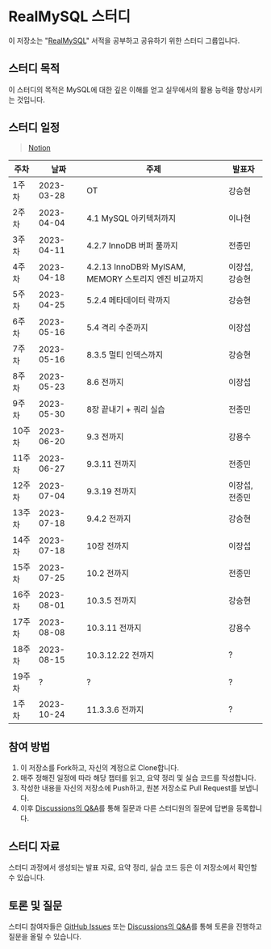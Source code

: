 # RealMySQL 스터디

이 저장소는 "[RealMySQL](https://product.kyobobook.co.kr/detail/S000001766482)" 서적을 공부하고 공유하기 위한 스터디 그룹입니다.

## 스터디 목적

이 스터디의 목적은 MySQL에 대한 깊은 이해를 얻고 실무에서의 활용 능력을 향상시키는 것입니다.

## 스터디 일정
> [Notion](https://www.notion.so/code5753/RealMySQL-1-2-34584a1bf50c41eea816e8c6a7efc35f)

| 주차 | 날짜       | 주제          | 발표자          |
| ---- | ---------- | ------------- | --- |
| 1주차 | 2023-03-28 | OT | 강승현 |
| 2주차 | 2023-04-04 | 4.1 MySQL 아키텍처까지 | 이나현 |
| 3주차 | 2023-04-11 | 4.2.7 InnoDB 버퍼 풀까지   | 전종민 |
| 4주차 | 2023-04-18 | 4.2.13 InnoDB와 MyISAM, MEMORY 스토리지 엔진 비교까지   | 이장섭, 강승현 |
| 5주차 | 2023-04-25 | 5.2.4 메타데이터 락까지   | 강승현 |
| 6주차 | 2023-05-16 | 5.4 격리 수준까지   | 이장섭 |
| 7주차 | 2023-05-16 | 8.3.5 멀티 인덱스까지   | 강승현 |
| 8주차 | 2023-05-23 | 8.6 전까지 | 이장섭 |
| 9주차 | 2023-05-30 | 8장 끝내기 + 쿼리 실습 | 전종민 |
| 10주차 | 2023-06-20 | 9.3 전까지 | 강용수 |
| 11주차 | 2023-06-27 | 9.3.11 전까지 | 전종민 |
| 12주차 | 2023-07-04 | 9.3.19 전까지 | 이장섭, 전종민 |
| 13주차 | 2023-07-18 | 9.4.2 전까지 | 강승현 |
| 14주차 | 2023-07-18 | 10장 전까지 | 이장섭 |
| 15주차 | 2023-07-25 | 10.2 전까지 | 전종민 |
| 16주차 | 2023-08-01 | 10.3.5 전까지 | 강승현 |
| 17주차 | 2023-08-08 | 10.3.11 전까지 | 강용수 |
| 18주차 | 2023-08-15 | 10.3.12.22 전까지 | ? |
| 19주차 | ? | ? | ? |
| 1주차 | 2023-10-24 | 11.3.3.6 전까지 | ? |



## 참여 방법

1. 이 저장소를 Fork하고, 자신의 계정으로 Clone합니다.
2. 매주 정해진 일정에 따라 해당 챕터를 읽고, 요약 정리 및 실습 코드를 작성합니다.
3. 작성한 내용을 자신의 저장소에 Push하고, 원본 저장소로 Pull Request를 보냅니다.
4. 이후 [Discussions의 Q&A](https://github.com/Well-Founded-Confidence/RealMySQL/discussions/categories/q-a)를 통해 질문과 다른 스터디원의 질문에 답변을 등록합니다.

## 스터디 자료

스터디 과정에서 생성되는 발표 자료, 요약 정리, 실습 코드 등은 이 저장소에서 확인할 수 있습니다.

## 토론 및 질문

스터디 참여자들은 [GitHub Issues](https://github.com/Well-Founded-Confidence/RealMySQL/issues) 또는 [Discussions의 Q&A](https://github.com/Well-Founded-Confidence/RealMySQL/discussions/categories/q-a)를 통해 토론을 진행하고 질문을 올릴 수 있습니다.
